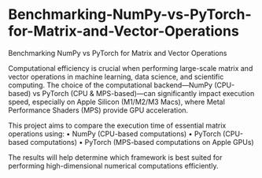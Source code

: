 # Benchmarking-NumPy-vs-PyTorch-for-Matrix-and-Vector-Operations
Benchmarking NumPy vs PyTorch  for Matrix and Vector Operations


Computational efficiency is crucial when performing large-scale matrix and vector operations in machine learning, data science, and scientific computing. The choice of the computational backend—NumPy (CPU-based) vs PyTorch (CPU & MPS-based)—can significantly impact execution speed, especially on Apple Silicon (M1/M2/M3 Macs), where Metal Performance Shaders (MPS) provide GPU acceleration.

This project aims to compare the execution time of essential matrix operations using: • NumPy (CPU-based computations) • PyTorch (CPU-based computations) • PyTorch (MPS-based computations on Apple GPUs)

The results will help determine which framework is best suited for performing high-dimensional numerical computations efficiently.
